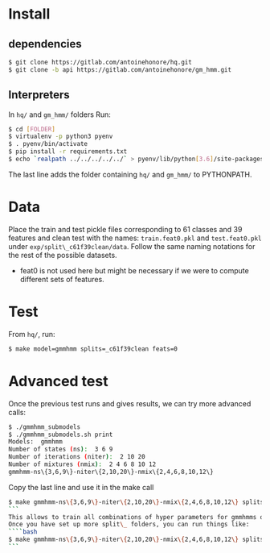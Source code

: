 # Install
## dependencies
```bash
$ git clone https://gitlab.com/antoinehonore/hq.git
$ git clone -b api https://gitlab.com/antoinehonore/gm_hmm.git
```
## Interpreters
In `hq/` and `gm_hmm/` folders
Run:
```bash
$ cd [FOLDER]
$ virtualenv -p python3 pyenv
$ . pyenv/bin/activate
$ pip install -r requirements.txt
$ echo `realpath ../../../../../` > pyenv/lib/python[3.6]/site-packages
```
The last line adds the folder containing `hq/` and `gm_hmm/` to PYTHONPATH.


# Data
Place the train and test pickle files corresponding to 61 classes and 39 features and clean test with the names: `train.feat0.pkl` and `test.feat0.pkl` under `exp/split\_c61f39clean/data`.
Follow the same naming notations for the rest of the possible datasets.
- feat0 is not used here but might be necessary if we were to compute different sets of features.

# Test
From `hq/`, run:
```bash
$ make model=gmmhmm splits=_c61f39clean feats=0
```

# Advanced test
Once the previous test runs and gives results, we can try more advanced calls:
```bash
$ ./gmmhmm_submodels
$ ./gmmhmm_submodels.sh print
Models:  gmmhmm
Number of states (ns):  3 6 9
Number of iterations (niter):  2 10 20
Number of mixtures (nmix):  2 4 6 8 10 12
gmmhmm-ns\{3,6,9\}-niter\{2,10,20\}-nmix\{2,4,6,8,10,12\}
```
Copy the last line and use it in the make call
````bash
$ make gmmhmm-ns\{3,6,9\}-niter\{2,10,20\}-nmix\{2,4,6,8,10,12\} splits=_c61f39clean feats=0 -j 5
```
This allows to train all combinations of hyper parameters for gmmhmms on the data called c61f39clean.
Once you have set up more split\_ folders, you can run things like:
````bash
$ make gmmhmm-ns\{3,6,9\}-niter\{2,10,20\}-nmix\{2,4,6,8,10,12\} splits=_c61f\{39,13\}clean feats=0 -j 5
```




